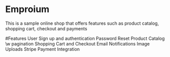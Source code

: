 # Emproium
This is a sample online shop that offers features such as product catalog, shopping cart, checkout and payments

#Features
User Sign up and authentication
Password Reset
Product Catalog \w pagination
Shopping Cart and Checkout
Email Notifications
Image Uploads
Stripe Payment Integration
